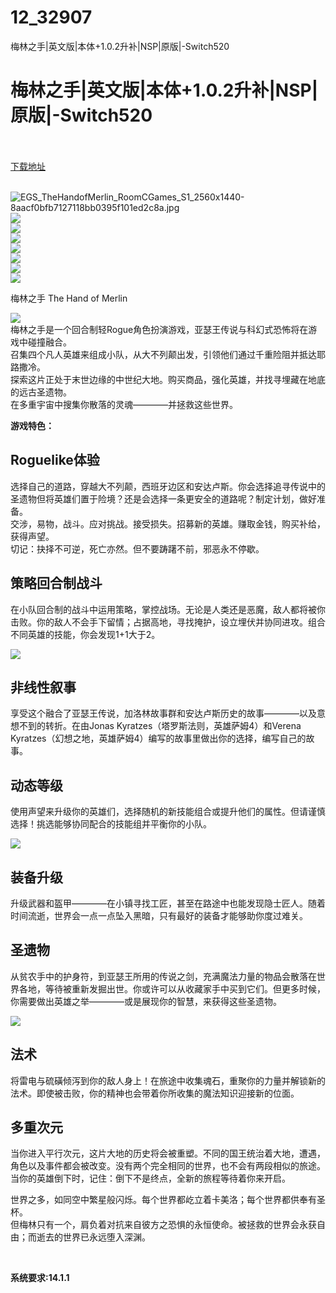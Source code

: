 # 12_32907
梅林之手|英文版|本体+1.0.2升补|NSP|原版|-Switch520
# 梅林之手|英文版|本体+1.0.2升补|NSP|原版|-Switch520
 <br/></br>
[下载地址](https://www.switch520.cc/article/32907 "下载地址")
<br/></br>

<p><img title="EGS_TheHandofMerlin_RoomCGames_S1_2560x1440-8aacf0bfb7127118bb0395f101ed2c8a.jpg" src="https://www.switch520.cc/muke_img/2022_06_15_e8b0a414f4eb8.jpg" alt="EGS_TheHandofMerlin_RoomCGames_S1_2560x1440-8aacf0bfb7127118bb0395f101ed2c8a.jpg"><br>
<img src="https://cdn.cloudflare.steamstatic.com/steam/apps/600610/ss_928752a1cf2e45856563ec60cb96ef6daa8013fb.600x338.jpg?t=1655226374"><br>
<img src="https://cdn.cloudflare.steamstatic.com/steam/apps/600610/ss_6e7da32e512be34a9554e5c22ea6923ff9a6d4b0.600x338.jpg?t=1655226374"><br>
<img src="https://cdn.cloudflare.steamstatic.com/steam/apps/600610/ss_602e6e9070475b57233f00d3c875d3abeb511f8c.600x338.jpg?t=1655226374"><br>
<img src="https://cdn.cloudflare.steamstatic.com/steam/apps/1611910/ss_04b931a7b6ac7a5b1cf13b7c52782f720a31a3c7.600x338.jpg?t=1654763286"><br>
<img src="https://cdn.cloudflare.steamstatic.com/steam/apps/1611910/ss_b74eb0d9ff840354d08cc54dac10ee837fee5b45.600x338.jpg?t=1654763286"><br>
<img src="https://cdn.cloudflare.steamstatic.com/steam/apps/1611910/ss_f5aa4582eefaef01eb34ce06f5ebc029236c535b.600x338.jpg?t=1654763286"><br>
<img src="https://cdn.cloudflare.steamstatic.com/steam/apps/1611910/ss_e233b5143e5bf0b07f61473a1325c6223fa820af.600x338.jpg?t=1654763286"></p>
<p>梅林之手 The Hand of Merlin</p>
<p><img src="https://cdn.cloudflare.steamstatic.com/steam/apps/600610/extras/HoM_Steam_Intro.gif?t=1655226374"><br>
梅林之手是一个回合制轻Rogue角色扮演游戏，亚瑟王传说与科幻式恐怖将在游戏中碰撞融合。<br>
召集四个凡人英雄来组成小队，从大不列颠出发，引领他们通过千重险阻并抵达耶路撒冷。<br>
探索这片正处于末世边缘的中世纪大地。购买商品，强化英雄，并找寻埋藏在地底的远古圣遗物。<br>
在多重宇宙中搜集你散落的灵魂————并拯救这些世界。</p>
<p><strong>游戏特色：</strong></p>
<h2 class="bb_tag">Roguelike体验</h2>
<p>选择自己的道路，穿越大不列颠，西班牙边区和安达卢斯。你会选择追寻传说中的圣遗物但将英雄们置于险境？还是会选择一条更安全的道路呢？制定计划，做好准备。<br>
交涉，易物，战斗。应对挑战。接受损失。招募新的英雄。赚取金钱，购买补给，获得声望。<br>
切记：抉择不可逆，死亡亦然。但不要踌躇不前，邪恶永不停歇。</p>
<h2 class="bb_tag">策略回合制战斗</h2>
<p>在小队回合制的战斗中运用策略，掌控战场。无论是人类还是恶魔，敌人都将被你击败。你的敌人不会手下留情；占据高地，寻找掩护，设立埋伏并协同进攻。组合不同英雄的技能，你会发现1+1大于2。</p>
<p><img src="https://cdn.cloudflare.steamstatic.com/steam/apps/600610/extras/HoM_Steam_1.gif?t=1655226374"></p>
<h2 class="bb_tag">非线性叙事</h2>
<p>享受这个融合了亚瑟王传说，加洛林故事群和安达卢斯历史的故事————以及意想不到的转折。在由Jonas Kyratzes（塔罗斯法则，英雄萨姆4）和Verena Kyratzes（幻想之地，英雄萨姆4）编写的故事里做出你的选择，编写自己的故事。</p>
<h2 class="bb_tag">动态等级</h2>
<p>使用声望来升级你的英雄们，选择随机的新技能组合或提升他们的属性。但请谨慎选择！挑选能够协同配合的技能组并平衡你的小队。</p>
<p><img src="https://cdn.cloudflare.steamstatic.com/steam/apps/600610/extras/HoM_Steam_2_V2.gif?t=1655226374"></p>
<h2 class="bb_tag">装备升级</h2>
<p>升级武器和盔甲————在小镇寻找工匠，甚至在路途中也能发现隐士匠人。随着时间流逝，世界会一点一点坠入黑暗，只有最好的装备才能够助你度过难关。</p>
<h2 class="bb_tag">圣遗物</h2>
<p>从贫农手中的护身符，到亚瑟王所用的传说之剑，充满魔法力量的物品会散落在世界各地，等待被重新发掘出世。你或许可以从收藏家手中买到它们。但更多时候，你需要做出英雄之举————或是展现你的智慧，来获得这些圣遗物。</p>
<p><img src="https://cdn.cloudflare.steamstatic.com/steam/apps/600610/extras/HoM_Steam_3_V2.gif?t=1655226374"></p>
<h2 class="bb_tag">法术</h2>
<p>将雷电与硫磺倾泻到你的敌人身上！在旅途中收集魂石，重聚你的力量并解锁新的法术。即使被击败，你的精神也会带着你所收集的魔法知识迎接新的位面。</p>
<h2 class="bb_tag">多重次元</h2>
<p>当你进入平行次元，这片大地的历史将会被重塑。不同的国王统治着大地，遭遇，角色以及事件都会被改变。没有两个完全相同的世界，也不会有两段相似的旅途。<br>
当你的英雄倒下时，记住：倒下不是终点，全新的旅程等待着你来开启。</p>
<p>世界之多，如同空中繁星般闪烁。每个世界都屹立着卡美洛；每个世界都供奉有圣杯。<br>
但梅林只有一个，肩负着对抗来自彼方之恐惧的永恒使命。被拯救的世界会永获自由；而逝去的世界已永远堕入深渊。</p>
<p>&nbsp;</p>
<p><strong>系统要求:14.1.1</strong></p>



